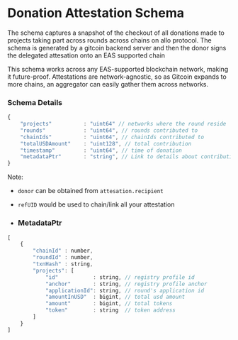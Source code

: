 # Donation Attestation Schema

The schema captures a snapshot of the checkout of all donations made to projects taking part across rounds across chains on allo protocol.
The schema is generated by a gitcoin backend server and then the donor signs the delegated attesation onto an EAS supported chain

This schema works across any EAS-supported blockchain network, making it future-proof. Attestations are network-agnostic, so as Gitcoin expands to more chains, an aggregator can easily gather them across networks.

### Schema Details

```javascript
{
    "projects"          : "uint64" // networks where the round reside
    "rounds"            : "uint64", // rounds contributed to
    "chainIds"          : "uint64", // chainIds contributed to
    "totalUSDAmount"    : "uint128", // total contribution
    "timestamp"         : "uint64", // time of donation
    "metadataPtr"       : "string", // Link to details about contribution (eg: IPFS)
}
```

Note: 
- `donor` can be obtained from `attesation.recipient`
- `refUID` would be used to chain/link all your attestation

- ### MetadataPtr

```javascript
[
    {
        "chainId" : number,
        "roundId" : number,
        "txnHash" : string,
        "projects": [
            "id"           : string, // registry profile id 
            "anchor"       : string, // registry profile anchor
            "applicationId": string, // round's application id
            "amountInUSD"  : bigint, // total usd amount
            "amount"       : bigint, // total tokens
            "token"        : string  // token address  
        ]
    }
]
```
